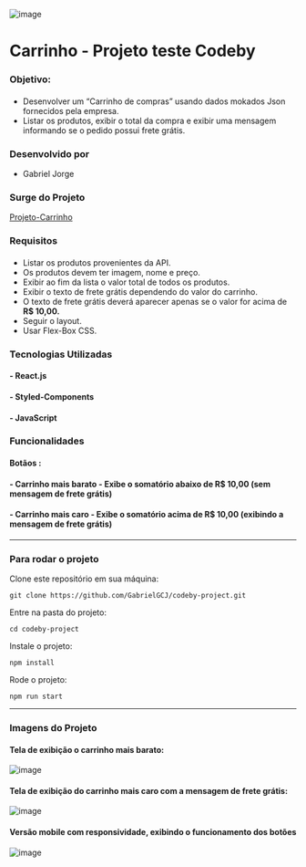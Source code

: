 ![image](https://user-images.githubusercontent.com/91347602/232899361-dd7c27e4-c5a9-41de-869b-4081e0c6ea09.png)


# Carrinho - Projeto teste Codeby
### Objetivo:
#### 

- Desenvolver um “Carrinho de compras” usando dados mokados Json fornecidos pela empresa.
- Listar os produtos, exibir o total da compra e exibir uma mensagem informando se o pedido possui frete grátis.

### Desenvolvido por
- Gabriel Jorge

### Surge do Projeto 
<a href="http://exuberant-dime.surge.sh">Projeto-Carrinho</a>


### Requisitos 
#### 
- Listar os produtos provenientes da API.
- Os produtos devem ter imagem, nome e preço.
- Exibir ao fim da lista o valor total de todos os produtos.
- Exibir o texto de frete grátis dependendo do valor do carrinho.
- O texto de frete grátis deverá aparecer apenas se o valor for acima de **R$ 10,00.**
- Seguir o layout.
- Usar Flex-Box CSS.


### Tecnologias Utilizadas
#### - React.js
#### - Styled-Components
#### - JavaScript

### Funcionalidades
#### Botãos :
#### - Carrinho mais barato - Exibe o somatório abaixo de R$ 10,00 (sem mensagem de frete grátis)
#### - Carrinho mais caro - Exibe o somatório acima de R$ 10,00 (exibindo a mensagem de frete grátis)

---

### Para rodar o projeto 

Clone este repositório em sua máquina:

`git clone https://github.com/GabrielGCJ/codeby-project.git`

Entre na pasta do projeto:

`cd codeby-project`

Instale o projeto:

`npm install`

Rode o projeto:

`npm run start`

---

### Imagens do Projeto
#### Tela de exibição o carrinho mais barato:

![image](https://user-images.githubusercontent.com/91347602/232898146-8f0d334a-2006-41e1-ba7f-58e33c74019d.png)


#### Tela de exibição do carrinho mais caro com a mensagem de frete grátis:

![image](https://user-images.githubusercontent.com/91347602/232898335-95dcf361-34c3-4a80-b2ba-ac07b193b36a.png)

#### Versão mobile com responsividade, exibindo o funcionamento dos botões

![image](https://user-images.githubusercontent.com/91347602/232898756-d44017ba-4aee-470d-b5db-6dde819a7213.png)
